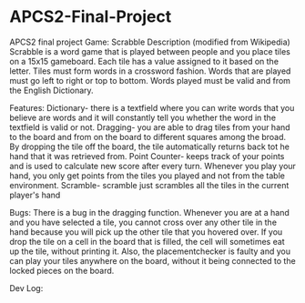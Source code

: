 # APCS2-Final-Project
APCS2 final project
Game: Scrabble
Description (modified from Wikipedia)
Scrabble is a word game that is played between people and you place tiles on a 15x15 gameboard. Each tile has a value assigned to it based on the letter. Tiles must form words in a crossword fashion. Words that are played must go left to right or top to bottom. Words played must be valid and from the English Dictionary. 

Features:
Dictionary- there is a textfield where you can write words that you believe are words and it will constantly tell you whether the word in the textfield is valid or not.
Dragging- you are able to drag tiles from your hand to the board and from on the board to different squares among the broad. By dropping the tile off the board, the tile automatically returns back tot he hand that it was retrieved from. 
Point Counter- keeps track of your points and is used to calculate new score after every turn. Whenever you play your hand, you only get points from the tiles you played and not from the table environment. 
Scramble- scramble just scrambles all the tiles in the current player's hand

Bugs:
There is a bug in the dragging function. Whenever you are at a hand and you have selected a tile, you cannot cross over any other tile in the hand because you will pick up the other tile that you hovered over. If you drop the tile on a cell in the board that is filled, the cell will sometimes eat up the tile, without printing it. Also, the placementchecker is faulty and you can play your tiles anywhere on the board, without it being connected to the locked pieces on the board. 

Dev Log:

